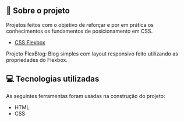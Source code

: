 ## 🐺 Sobre o projeto
Projetos feitos com o objetivo de reforçar e por em prática os conhecimentos os fundamentos de posicionamento em CSS.

- [CSS Flexbox](https://www.origamid.com/curso/css-flexbox/)


Projeto FlexBlog: Blog simples com layout responsivo feito utilizando as propriedades do Flexbox.

 
## 💻 Tecnologias utilizadas
As seguintes ferramentas foram usadas na construção do projeto:

- HTML
- CSS



